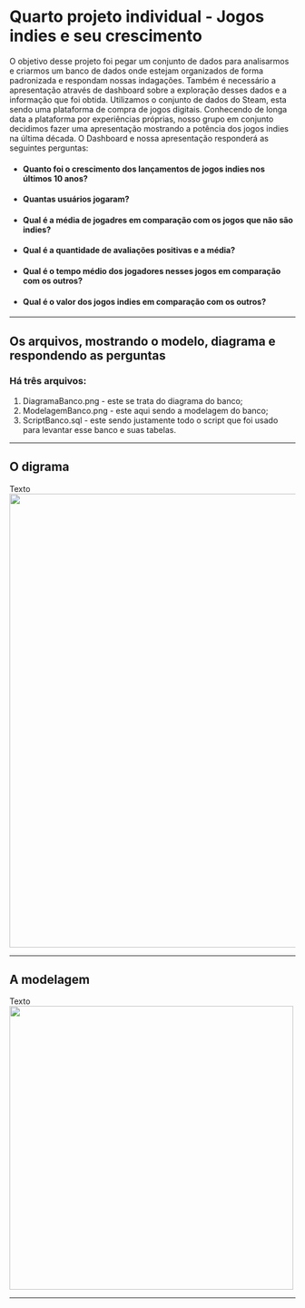 # Quarto projeto individual - Jogos indies e seu crescimento
O objetivo desse projeto foi pegar um conjunto de dados para analisarmos e criarmos um banco de dados onde estejam organizados de forma padronizada e respondam nossas indagações. Também é necessário a apresentação através de dashboard sobre a exploração desses dados e a informação que foi obtida. Utilizamos o conjunto de dados do Steam, esta sendo uma plataforma de compra de jogos digitais. Conhecendo de longa data a plataforma por experiências próprias, nosso grupo em conjunto decidimos fazer uma apresentação mostrando a potência dos jogos indies na última década. O Dashboard e nossa apresentação responderá as seguintes perguntas:

- <h4> Quanto foi o crescimento dos lançamentos de jogos indies nos últimos 10 anos? </h4>
- <h4> Quantas usuários jogaram? </h4>
- <h4> Qual é a média de jogadres em comparação com os jogos que não são indies? </h4>
- <h4> Qual é a quantidade de avaliações positivas e a média? </h4>
- <h4> Qual é o tempo médio dos jogadores nesses jogos em comparação com os outros?</<h4>
- <h4> Qual é o valor dos jogos indies em comparação com os outros? </h4>

<hr>

## Os arquivos, mostrando o modelo, diagrama e respondendo as perguntas
<h3> Há três arquivos: </h3>
<ol> 
<li> DiagramaBanco.png - este se trata do diagrama do banco;</li>
<li> ModelagemBanco.png - este aqui sendo a modelagem do banco;</li>
<li> ScriptBanco.sql - este sendo justamente todo o script que foi usado para levantar esse banco e suas tabelas.</li>
</ol>

<hr>

## O digrama
Texto
<img src="" width="800px"/>

<hr>

## A modelagem 
Texto
<img src="" width="500px"/>


<hr>
<br>
